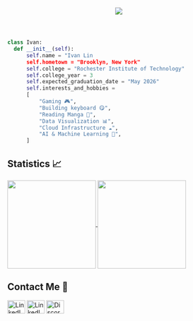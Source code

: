 <header>
    <h1 align="center"><img src="https://readme-typing-svg.demolab.com?font=Monaspace+Krypton&size=15&duration=3500&color=9370DB&center=true&vCenter=true&lines=Hi+I+am+Ivan;My+interests+are+in....;Software+Engineering+%f0%9f%92%bb;Embedded+Engineering+%f0%9f%93%b0;and+Silicon+Engineering+%f0%9f%92%a0+" /></h1>
</header>

```python
class Ivan:
  def __init__(self):
      self.name = "Ivan Lin
      self.hometown = "Brooklyn, New York"
      self.college = "Rochester Institute of Technology"
      self.college_year = 3
      self.expected_graduation_date = "May 2026"
      self.interests_and_hobbies =
      [
          "Gaming 🎮",
          "Building keyboard 😋",
          "Reading Manga 📖",
          "Data Visualization 📊",
          "Cloud Infrastructure ☁️",
          "AI & Machine Learning 🤖",
      ]
```

<!-- Github Statistics -->
## Statistics :chart_with_upwards_trend:

<section id="Stats">
<a href="https://github.com/anuraghazra/github-readme-stats">
<img height=200 align="center" src="https://github-readme-stats.vercel.app/api/?username=Axtomaton&count_private=true&theme=tokyonight&rank_icon=github&custom_title=My%20GitHub%20Stats" />
</a>
<a href="https://github.com/anuraghazra/github-readme-stats">
  <img height=200 align="center" src="https://github-readme-stats.vercel.app/api/top-langs/?username=Axtomaton&size_weight=0.4&count_weight=0.6&hide=Makefile,Tex&layout=compact&theme=tokyonight" />
</a>
    
## Contact Me 📲
<p align="left">
    <a href="https://linkedin.com/in/il9082" target="_blank"><img align="center" src="https://raw.githubusercontent.com/rahuldkjain/github-profile-readme-generator/master/src/images/icons/Social/linked-in-alt.svg" alt="LinkedIn" height="30" width="40"/></a>
            <a href="https://www.reddit.com/user/Vibrantluster/" target="_blank"><img align="center" src="https://raw.githubusercontent.com/rahuldkjain/github-profile-readme-generator/master/src/images/icons/Social/reddit.svg" alt="LinkedIn" height="30" width="40"/></a>
    <a href="https://discord.gg/PX7tqqhf" target="_blank"><img align="center" src="https://raw.githubusercontent.com/rahuldkjain/github-profile-readme-generator/master/src/images/icons/Social/discord.svg" alt="Discord" height="30" width="40"/> </a> 
</p>



